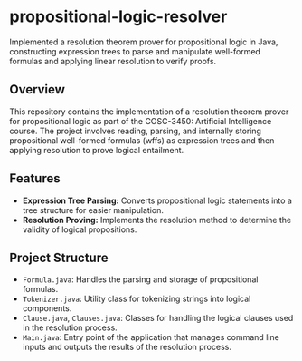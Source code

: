 # propositional-logic-resolver
Implemented a resolution theorem prover for propositional logic in Java, constructing expression trees to parse and manipulate well-formed formulas and applying linear resolution to verify proofs.

## Overview
This repository contains the implementation of a resolution theorem prover for propositional logic as part of the COSC-3450: Artificial Intelligence course. The project involves reading, parsing, and internally storing propositional well-formed formulas (wffs) as expression trees and then applying resolution to prove logical entailment.

## Features
- **Expression Tree Parsing:** Converts propositional logic statements into a tree structure for easier manipulation.
- **Resolution Proving:** Implements the resolution method to determine the validity of logical propositions.

## Project Structure
- `Formula.java`: Handles the parsing and storage of propositional formulas.
- `Tokenizer.java`: Utility class for tokenizing strings into logical components.
- `Clause.java`, `Clauses.java`: Classes for handling the logical clauses used in the resolution process.
- `Main.java`: Entry point of the application that manages command line inputs and outputs the results of the resolution process.
